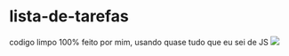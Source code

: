 # lista-de-tarefas
codigo limpo 100% feito por mim, usando quase tudo que eu sei de JS
<img src="https://media.discordapp.net/attachments/1065650675993808946/1102732409193123911/image.png?width=986&height=472">
